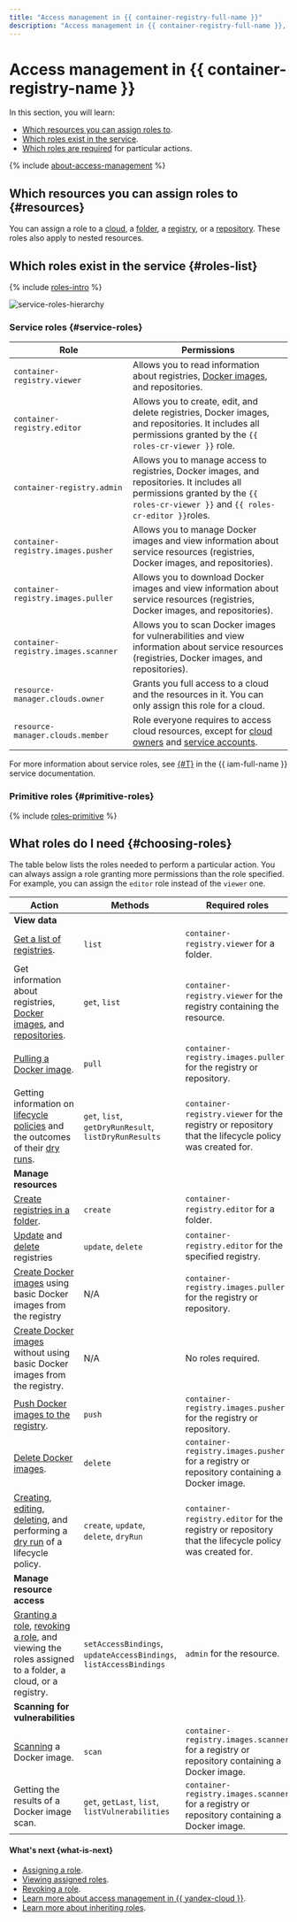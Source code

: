 ```yaml
---
title: "Access management in {{ container-registry-full-name }}"
description: "Access management in {{ container-registry-full-name }}, a service for Docker image storage and distribution. This section describes which resources you can assign roles to, which roles exist in the service, and which roles are required for particular actions."
---
```


# Access management in {{ container-registry-name }}

In this section, you will learn:
* [Which resources you can assign roles to](#resources).
* [Which roles exist in the service](#roles-list).
* [Which roles are required](#choosing-roles) for particular actions.

{% include [about-access-management](../../_includes/iam/about-access-management.md) %}

## Which resources you can assign roles to {#resources}

You can assign a role to a [cloud](../../resource-manager/concepts/resources-hierarchy.md#cloud), a [folder](../../resource-manager/concepts/resources-hierarchy.md#folder), a [registry](../concepts/registry.md), or a [repository](../concepts/repository.md). These roles also apply to nested resources.

## Which roles exist in the service {#roles-list}

{% include [roles-intro](../../_includes/roles-intro.md) %}

![service-roles-hierarchy](../../_assets/container-registry/service-roles-hierarchy.svg)

### Service roles {#service-roles}

| Role | Permissions |
--- | ---
| `container-registry.viewer` | Allows you to read information about registries, [Docker images](../concepts/docker-image.md), and repositories. |
| `container-registry.editor` | Allows you to create, edit, and delete registries, Docker images, and repositories. It includes all permissions granted by the `{{ roles-cr-viewer }}` role. |
| `container-registry.admin` | Allows you to manage access to registries, Docker images, and repositories. It includes all permissions granted by the `{{ roles-cr-viewer }}` and `{{ roles-cr-editor }}`roles. |
| `container-registry.images.pusher` | Allows you to manage Docker images and view information about service resources (registries, Docker images, and repositories). |
| `container-registry.images.puller` | Allows you to download Docker images and view information about service resources (registries, Docker images, and repositories). |
| `container-registry.images.scanner` | Allows you to scan Docker images for vulnerabilities and view information about service resources (registries, Docker images, and repositories). |
| `resource-manager.clouds.owner` | Grants you full access to a cloud and the resources in it. You can only assign this role for a cloud. |
| `resource-manager.clouds.member` | Role everyone requires to access cloud resources, except for [cloud owners](../../resource-manager/concepts/resources-hierarchy.md#owner) and [service accounts](../../iam/concepts/users/service-accounts.md). |

For more information about service roles, see [{#T}](../../iam/concepts/access-control/roles.md) in the {{ iam-full-name }} service documentation.

### Primitive roles {#primitive-roles}

{% include [roles-primitive](../../_includes/roles-primitive.md) %}

## What roles do I need {#choosing-roles}

The table below lists the roles needed to perform a particular action. You can always assign a role granting more permissions than the role specified. For example, you can assign the `editor` role instead of the `viewer` one.


| Action | Methods | Required roles |
--- | --- | ---
| **View data** |
| [Get a list of registries](../operations/registry/registry-list.md). | `list` | `container-registry.viewer` for a folder. |
| Get information about registries, [Docker images](../operations/docker-image/docker-image-list.md), and [repositories](../operations/repository/repository-list.md). | `get`, `list` | `container-registry.viewer` for the registry containing the resource. |
| [Pulling a Docker image](../operations/docker-image/docker-image-pull.md). | `pull` | `container-registry.images.puller`<br>for the registry or repository. |
| Getting information on [lifecycle policies](../operations/lifecycle-policy/lifecycle-policy-list.md) and the outcomes of their [dry runs](../operations/lifecycle-policy/lifecycle-policy-dry-run.md). | `get`, `list`, `getDryRunResult`, `listDryRunResults` | `container-registry.viewer` for the registry or repository that the lifecycle policy was created for. |
| **Manage resources** |
| [Create registries in a folder](../operations/registry/registry-create.md). | `create` | `container-registry.editor` for a folder. |
| [Update](../operations/registry/registry-update.md) and [delete](../operations/registry/registry-delete.md) registries | `update`, `delete` | `container-registry.editor` for the specified registry. |
| [Create Docker images](../operations/docker-image/docker-image-create.md) using basic Docker images from the registry | N/A | `container-registry.images.puller`<br>for the registry or repository. |
| [Create Docker images](../operations/docker-image/docker-image-create.md) without using basic Docker images from the registry. | N/A | No roles required. |
| [Push Docker images to the registry](../operations/docker-image/docker-image-push.md). | `push` | `container-registry.images.pusher`<br>for the registry or repository. |
| [Delete Docker images](../operations/docker-image/docker-image-delete.md). | `delete` | `container-registry.images.pusher` for a registry or repository containing a Docker image. |
| [Creating](../operations/lifecycle-policy/lifecycle-policy-create.md), [editing](../operations/lifecycle-policy/lifecycle-policy-update.md), [deleting](../operations/lifecycle-policy/lifecycle-policy-delete.md), and performing a [dry run](../operations/lifecycle-policy/lifecycle-policy-dry-run.md) of a lifecycle policy. | `create`, `update`, `delete`, `dryRun` | `container-registry.editor` for the registry or repository that the lifecycle policy was created for. |
| **Manage resource access** |
| [Granting a role](../../iam/operations/roles/grant.md), [revoking a role](../../iam/operations/roles/revoke.md), and viewing the roles assigned to a folder, a cloud, or a registry. | `setAccessBindings`, `updateAccessBindings`, `listAccessBindings` | `admin` for the resource. |
| **Scanning for vulnerabilities** |
| [Scanning](../operations/scanning-docker-image.md) a Docker image. | `scan` | `container-registry.images.scanner` for a registry or repository containing a Docker image. |
| Getting the results of a Docker image scan. | `get`, `getLast`, `list`, `listVulnerabilities` | `container-registry.images.scanner` for a registry or repository containing a Docker image. |



#### What's next {what-is-next}

* [Assigning a role](../operations/roles/grant.md).
* [Viewing assigned roles](../operations/roles/get-assigned-roles.md).
* [Revoking a role](../operations/roles/revoke.md).
* [Learn more about access management in {{ yandex-cloud }}](../../iam/concepts/access-control/index.md).
* [Learn more about inheriting roles](../../resource-manager/concepts/resources-hierarchy.md#access-rights-inheritance).